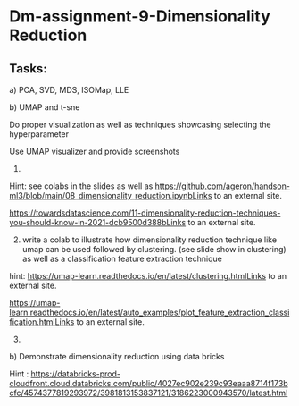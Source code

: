 # Dm-assignment-9-Dimensionality Reduction

## Tasks:

a) PCA, SVD, MDS, ISOMap, LLE

b) UMAP and t-sne

Do proper visualization as well as techniques showcasing selecting the hyperparameter

Use UMAP visualizer and provide screenshots


1)   
Hint: see colabs in the slides as well as https://github.com/ageron/handson-ml3/blob/main/08_dimensionality_reduction.ipynbLinks to an external site. 

https://towardsdatascience.com/11-dimensionality-reduction-techniques-you-should-know-in-2021-dcb9500d388bLinks to an external site.

 

2) write a colab to illustrate how dimensionality reduction technique like umap can be used followed by clustering. (see slide show in clustering) as well as a classification feature extraction technique

hint: https://umap-learn.readthedocs.io/en/latest/clustering.htmlLinks to an external site. 

https://umap-learn.readthedocs.io/en/latest/auto_examples/plot_feature_extraction_classification.htmlLinks to an external site.

 

3) 

b) Demonstrate dimensionality reduction using data bricks

 

Hint : https://databricks-prod-cloudfront.cloud.databricks.com/public/4027ec902e239c93eaaa8714f173bcfc/4574377819293972/3981813153837121/3186223000943570/latest.html
